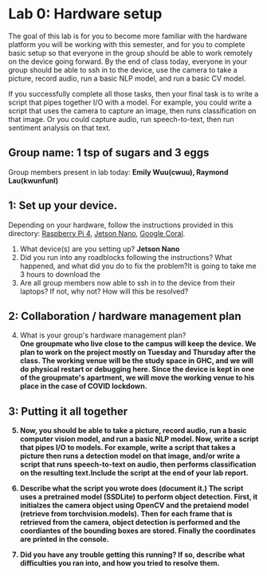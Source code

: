 Lab 0: Hardware setup
===
The goal of this lab is for you to become more familiar with the hardware platform you will be working with this semester, and for you to complete basic setup so that everyone in the group should be able to work remotely on the device going forward. By the end of class today, everyone in your group should be able to ssh in to the device, use the camera to take a picture, record audio, run a basic NLP model, and run a basic CV model. 

If you successfully complete all those tasks, then your final task is to write a script that pipes together I/O with a model. For example, you could write a script that uses the camera to capture an image, then runs classification on that image. Or you could capture audio, run speech-to-text, then run sentiment analysis on that text.

Group name: 1 tsp of sugars and 3 eggs
---
Group members present in lab today: <b>Emily Wuu(cwuu), Raymond Lau(kwunfunl)</b>

1: Set up your device.
----
Depending on your hardware, follow the instructions provided in this directory: [Raspberry Pi 4](https://github.com/strubell/11-767/blob/main/labs/lab0-setup/setup-rpi4.md), [Jetson Nano](https://github.com/strubell/11-767/blob/main/labs/lab0-setup/setup-jetson.md), [Google Coral](https://coral.ai/docs/dev-board/get-started/). 
1. What device(s) are you setting up? <b>Jetson Nano</b>
2. Did you run into any roadblocks following the instructions? What happened, and what did you do to fix the problem?It is going to take me 3 hours to download the 
3. Are all group members now able to ssh in to the device from their laptops? If not, why not? How will this be resolved?

2: Collaboration / hardware management plan
----
4. What is your group's hardware management plan? <br/>
<b>One groupmate who live close to the campus will keep the device. 
We plan to work on the project mostly on Tuesday and Thursday after the class. The working venue will be the study space in GHC, and we will do physical restart or debugging here. Since the device is kept in one of the groupmate's apartment, we will move the working venue to his place in the case of COVID lockdown.<b/>

3: Putting it all together
----
5. Now, you should be able to take a picture, record audio, run a basic computer vision model, and run a basic NLP model. Now, write a script that pipes I/O to models. For example, write a script that takes a picture then runs a detection model on that image, and/or write a script that runs speech-to-text on audio, then performs classification on the resulting text.Include the script at the end of your lab report.
  
6. Describe what the script you wrote does (document it.) 
   The script uses a pretrained model (SSDLite) to perform object detection.
   First, it initialzes the camera object using OpenCV and the pretaiend model (retrieve from torchvision.models).
   Then for each frame that is retrieved from the camera, object detection is performed and the coordiantes of the bounding boxes are stored.
   Finally the coordinates are printed in the console.
  
7. Did you have any trouble getting this running? If so, describe what difficulties you ran into, and how you tried to resolve them.
